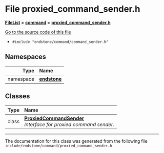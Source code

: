 

# File proxied\_command\_sender.h



[**FileList**](files.md) **>** [**command**](dir_5c7b2dbfabcd1115569d1e20a260545c.md) **>** [**proxied\_command\_sender.h**](proxied__command__sender_8h.md)

[Go to the source code of this file](proxied__command__sender_8h_source.md)



* `#include "endstone/command/command_sender.h"`













## Namespaces

| Type | Name |
| ---: | :--- |
| namespace | [**endstone**](namespaceendstone.md) <br> |


## Classes

| Type | Name |
| ---: | :--- |
| class | [**ProxiedCommandSender**](classendstone_1_1ProxiedCommandSender.md) <br>_Interface for proxied command sender._  |



















































------------------------------
The documentation for this class was generated from the following file `include/endstone/command/proxied_command_sender.h`

